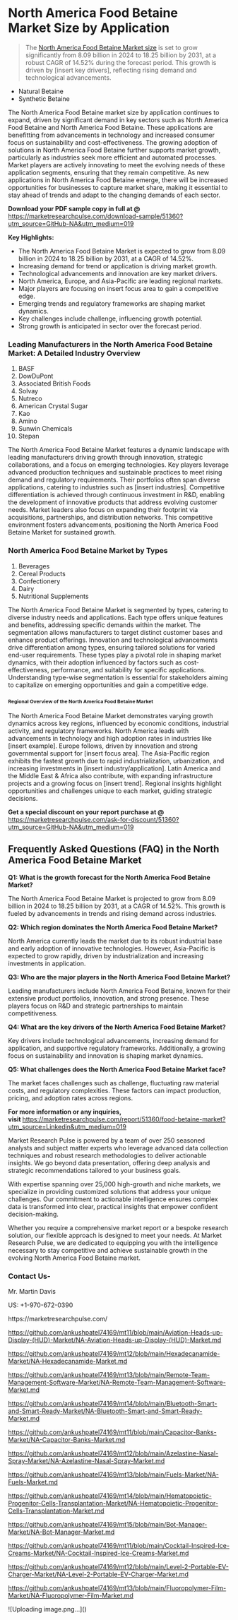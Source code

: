 <h1>North America Food Betaine Market&nbsp;Size by Application</h1><blockquote><p>The <a href="https://marketresearchpulse.com/download-sample/51360?utm_source=GitHub-NA&amp;utm_medium=019">North America Food Betaine Market size</a> is set to grow significantly from 8.09 billion in 2024 to 18.25 billion by 2031, at a robust CAGR of 14.52% during the forecast period. This growth is driven by [insert key drivers], reflecting rising demand and technological advancements.</p></blockquote><ul><li>Natural Betaine<li> Synthetic Betaine</li></ul><p>The North America Food Betaine market size by application continues to expand, driven by significant demand in key sectors such as North America Food Betaine and North America Food Betaine. These applications are benefitting from advancements in technology and increased consumer focus on sustainability and cost-effectiveness. The growing adoption of solutions in North America Food Betaine further supports market growth, particularly as industries seek more efficient and automated processes. Market players are actively innovating to meet the evolving needs of these application segments, ensuring that they remain competitive. As new applications in North America Food Betaine emerge, there will be increased opportunities for businesses to capture market share, making it essential to stay ahead of trends and adapt to the changing demands of each sector.</p><p><strong>Download your PDF sample copy in full at @ </strong><a href="https://marketresearchpulse.com/download-sample/51360?utm_source=GitHub-NA&amp;utm_medium=019">https://marketresearchpulse.com/download-sample/51360?utm_source=GitHub-NA&amp;utm_medium=019</a></p><p><strong>Key Highlights: </strong></p><ul><li>The North America Food Betaine Market is expected to grow from 8.09 billion in 2024 to 18.25 billion by 2031, at a CAGR of 14.52%.</li><li>Increasing demand for trend or application is driving market growth.</li><li>Technological advancements and innovation are key market drivers.</li><li>North America, Europe, and Asia-Pacific are leading regional markets.</li><li>Major players are focusing on insert focus area to gain a competitive edge.</li><li>Emerging trends and regulatory frameworks are shaping market dynamics.</li><li>Key challenges include challenge, influencing growth potential.</li><li>Strong growth is anticipated in sector over the forecast period.</li></ul><h3>Leading Manufacturers in the North America Food Betaine Market: A Detailed Industry Overview</h3><ol><li>BASF</li><li>DowDuPont</li><li>Associated British Foods</li><li>Solvay</li><li>Nutreco</li><li>American Crystal Sugar</li><li>Kao</li><li>Amino</li><li>Sunwin Chemicals</li><li>Stepan</li></ol><div class="flex max-w-full flex-col flex-grow"><div class="min-h-8 text-message flex w-full flex-col items-end gap-2 whitespace-normal break-words [.text-message+&amp;]:mt-5" dir="auto" data-message-author-role="assistant" data-message-id="fd8432e4-4910-450d-b182-61b7bfb0a01f" data-message-model-slug="gpt-4o"><div class="flex w-full flex-col gap-1 empty:hidden first:pt-[3px]"><div class="markdown prose w-full break-words dark:prose-invert light"><p>The North America Food Betaine Market features a dynamic landscape with leading manufacturers driving growth through innovation, strategic collaborations, and a focus on emerging technologies. Key players leverage advanced production techniques and sustainable practices to meet rising demand and regulatory requirements. Their portfolios often span diverse applications, catering to industries such as [insert industries]. Competitive differentiation is achieved through continuous investment in R&amp;D, enabling the development of innovative products that address evolving customer needs. Market leaders also focus on expanding their footprint via acquisitions, partnerships, and distribution networks. This competitive environment fosters advancements, positioning the North America Food Betaine Market for sustained growth.</p></div></div></div></div><h3>North America Food Betaine Market by Types</h3><ol><li>Beverages<li> Cereal Products<li> Confectionery<li> Dairy<li> Nutritional Supplements</li></ol><div class="flex max-w-full flex-col flex-grow"><div class="min-h-8 text-message flex w-full flex-col items-end gap-2 whitespace-normal break-words [.text-message+&amp;]:mt-5" dir="auto" data-message-author-role="assistant" data-message-id="084470be-0bb7-4664-bddf-5156b4f41249" data-message-model-slug="gpt-4o-mini"><div class="flex w-full flex-col gap-1 empty:hidden first:pt-[3px]"><div class="markdown prose w-full break-words dark:prose-invert light"><p>The North America Food Betaine Market is segmented by types, catering to diverse industry needs and applications. Each type offers unique features and benefits, addressing specific demands within the market. The segmentation allows manufacturers to target distinct customer bases and enhance product offerings. Innovation and technological advancements drive differentiation among types, ensuring tailored solutions for varied end-user requirements. These types play a pivotal role in shaping market dynamics, with their adoption influenced by factors such as cost-effectiveness, performance, and suitability for specific applications. Understanding type-wise segmentation is essential for stakeholders aiming to capitalize on emerging opportunities and gain a competitive edge.</p></div></div></div></div><h3><span style="font-size: 11px;">Regional Overview of the North America Food Betaine Market</span></h3><div class="flex max-w-full flex-col flex-grow"><div class="min-h-8 text-message flex w-full flex-col items-end gap-2 whitespace-normal break-words [.text-message+&amp;]:mt-5" dir="auto" data-message-author-role="assistant" data-message-id="e9038762-ce64-4e30-91c9-9bd413514231" data-message-model-slug="gpt-4o-mini"><div class="flex w-full flex-col gap-1 empty:hidden first:pt-[3px]"><div class="markdown prose w-full break-words dark:prose-invert light"><p>The North America Food Betaine Market demonstrates varying growth dynamics across key regions, influenced by economic conditions, industrial activity, and regulatory frameworks. North America leads with advancements in technology and high adoption rates in industries like [insert example]. Europe follows, driven by innovation and strong governmental support for [insert focus area]. The Asia-Pacific region exhibits the fastest growth due to rapid industrialization, urbanization, and increasing investments in [insert industry/application]. Latin America and the Middle East &amp; Africa also contribute, with expanding infrastructure projects and a growing focus on [insert trend]. Regional insights highlight opportunities and challenges unique to each market, guiding strategic decisions.</p></div></div></div></div><p><strong>Get a special discount on your report purchase at @ </strong><a href="https://marketresearchpulse.com/ask-for-discount/51360?utm_source=GitHub-NA&amp;utm_medium=019">https://marketresearchpulse.com/ask-for-discount/51360?utm_source=GitHub-NA&amp;utm_medium=019</a></p><h2>Frequently Asked Questions (FAQ) in the North America Food Betaine Market</h2><p><strong>Q1: What is the growth forecast for the North America Food Betaine Market?</strong></p><p>The North America Food Betaine Market is projected to grow from 8.09 billion in 2024 to 18.25 billion by 2031, at a CAGR of 14.52%. This growth is fueled by advancements in trends and rising demand across industries.</p><p><strong>Q2: Which region dominates the North America Food Betaine Market?</strong></p><p>North America currently leads the market due to its robust industrial base and early adoption of innovative technologies. However, Asia-Pacific is expected to grow rapidly, driven by industrialization and increasing investments in application.</p><p><strong>Q3: Who are the major players in the North America Food Betaine Market?</strong></p><p>Leading manufacturers include North America Food Betaine, known for their extensive product portfolios, innovation, and strong presence. These players focus on R&amp;D and strategic partnerships to maintain competitiveness.</p><p><strong>Q4: What are the key drivers of the North America Food Betaine Market?</strong></p><p>Key drivers include technological advancements, increasing demand for application, and supportive regulatory frameworks. Additionally, a growing focus on sustainability and innovation is shaping market dynamics.</p><p><strong>Q5: What challenges does the North America Food Betaine Market face?</strong></p><p>The market faces challenges such as challenge, fluctuating raw material costs, and regulatory complexities. These factors can impact production, pricing, and adoption rates across regions.</p><p><strong>For more information or any inquiries, visit&nbsp;</strong><a href="https://marketresearchpulse.com/report/51360/food-betaine-market?utm_source=Linkedin&utm_medium=019">https://marketresearchpulse.com/report/51360/food-betaine-market?utm_source=Linkedin&utm_medium=019</a></p><p>Market Research Pulse is powered by a team of over 250 seasoned analysts and subject matter experts who leverage advanced data collection techniques and robust research methodologies to deliver actionable insights. We go beyond data presentation, offering deep analysis and strategic recommendations tailored to your business goals.</p><p>With expertise spanning over 25,000 high-growth and niche markets, we specialize in providing customized solutions that address your unique challenges. Our commitment to actionable intelligence ensures complex data is transformed into clear, practical insights that empower confident decision-making.</p><p>Whether you require a comprehensive market report or a bespoke research solution, our flexible approach is designed to meet your needs. At Market Research Pulse, we are dedicated to equipping you with the intelligence necessary to stay competitive and achieve sustainable growth in the evolving North America Food Betaine market.</p><h3><strong>Contact Us-</strong></h3><p>Mr. Martin Davis</p><p>US: +1-970-672-0390</p><p>https://marketresearchpulse.com/</p><p><a href="https://github.com/ankushpatel74169/mt11/blob/main/Aviation-Heads-up-Display-(HUD)-Market/NA-Aviation-Heads-up-Display-(HUD)-Market.md">https://github.com/ankushpatel74169/mt11/blob/main/Aviation-Heads-up-Display-(HUD)-Market/NA-Aviation-Heads-up-Display-(HUD)-Market.md</a></p><p><a href="https://github.com/ankushpatel74169/mt12/blob/main/Hexadecanamide-Market/NA-Hexadecanamide-Market.md">https://github.com/ankushpatel74169/mt12/blob/main/Hexadecanamide-Market/NA-Hexadecanamide-Market.md</a></p><p><a href="https://github.com/ankushpatel74169/mt13/blob/main/Remote-Team-Management-Software-Market/NA-Remote-Team-Management-Software-Market.md">https://github.com/ankushpatel74169/mt13/blob/main/Remote-Team-Management-Software-Market/NA-Remote-Team-Management-Software-Market.md</a></p><p><a href="https://github.com/ankushpatel74169/mt14/blob/main/Bluetooth-Smart-and-Smart-Ready-Market/NA-Bluetooth-Smart-and-Smart-Ready-Market.md">https://github.com/ankushpatel74169/mt14/blob/main/Bluetooth-Smart-and-Smart-Ready-Market/NA-Bluetooth-Smart-and-Smart-Ready-Market.md</a></p><p><a href="https://github.com/ankushpatel74169/mt11/blob/main/Capacitor-Banks-Market/NA-Capacitor-Banks-Market.md">https://github.com/ankushpatel74169/mt11/blob/main/Capacitor-Banks-Market/NA-Capacitor-Banks-Market.md</a></p><p><a href="https://github.com/ankushpatel74169/mt12/blob/main/Azelastine-Nasal-Spray-Market/NA-Azelastine-Nasal-Spray-Market.md">https://github.com/ankushpatel74169/mt12/blob/main/Azelastine-Nasal-Spray-Market/NA-Azelastine-Nasal-Spray-Market.md</a></p><p><a href="https://github.com/ankushpatel74169/mt13/blob/main/Fuels-Market/NA-Fuels-Market.md">https://github.com/ankushpatel74169/mt13/blob/main/Fuels-Market/NA-Fuels-Market.md</a></p><p><a href="https://github.com/ankushpatel74169/mt14/blob/main/Hematopoietic-Progenitor-Cells-Transplantation-Market/NA-Hematopoietic-Progenitor-Cells-Transplantation-Market.md">https://github.com/ankushpatel74169/mt14/blob/main/Hematopoietic-Progenitor-Cells-Transplantation-Market/NA-Hematopoietic-Progenitor-Cells-Transplantation-Market.md</a></p><p><a href="https://github.com/ankushpatel74169/mt15/blob/main/Bot-Manager-Market/NA-Bot-Manager-Market.md">https://github.com/ankushpatel74169/mt15/blob/main/Bot-Manager-Market/NA-Bot-Manager-Market.md</a></p><p><a href="https://github.com/ankushpatel74169/mt11/blob/main/Cocktail-Inspired-Ice-Creams-Market/NA-Cocktail-Inspired-Ice-Creams-Market.md">https://github.com/ankushpatel74169/mt11/blob/main/Cocktail-Inspired-Ice-Creams-Market/NA-Cocktail-Inspired-Ice-Creams-Market.md</a></p><p><a href="https://github.com/ankushpatel74169/mt12/blob/main/Level-2-Portable-EV-Charger-Market/NA-Level-2-Portable-EV-Charger-Market.md">https://github.com/ankushpatel74169/mt12/blob/main/Level-2-Portable-EV-Charger-Market/NA-Level-2-Portable-EV-Charger-Market.md</a></p><p><a href="https://github.com/ankushpatel74169/mt13/blob/main/Fluoropolymer-Film-Market/NA-Fluoropolymer-Film-Market.md">https://github.com/ankushpatel74169/mt13/blob/main/Fluoropolymer-Film-Market/NA-Fluoropolymer-Film-Market.md</a></p>
![Uploading image.png…]()
